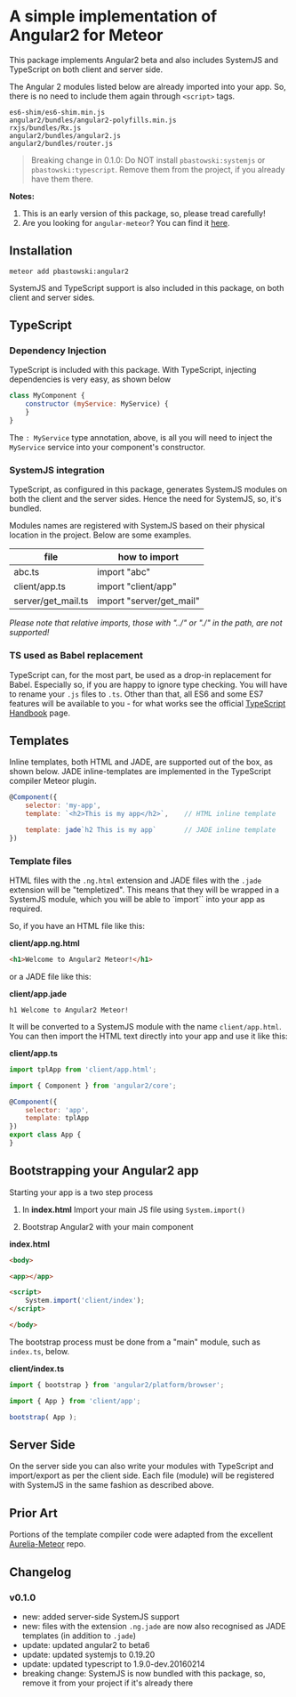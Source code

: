 # A simple implementation of Angular2 for Meteor

This package implements Angular2 beta and also includes SystemJS and TypeScript on both client and server side.

The Angular 2 modules listed below are already imported into your app. So, there is no need to include them again through `<script>` tags.

    es6-shim/es6-shim.min.js
    angular2/bundles/angular2-polyfills.min.js
    rxjs/bundles/Rx.js
    angular2/bundles/angular2.js
    angular2/bundles/router.js

> Breaking change in 0.1.0: Do NOT install `pbastowski:systemjs` or `pbastowski:typescript`. Remove them from the project, if you already have them there.

**Notes:**

1. This is an early version of this package, so, please tread carefully!
2. Are you looking for `angular-meteor`? You can find it [here](https://github.com/Urigo/angular-meteor).


## Installation

    meteor add pbastowski:angular2

SystemJS and TypeScript support is also included in this package, on both client and server sides.

## TypeScript

### Dependency Injection
TypeScript is included with this package. With TypeScript, injecting dependencies is very easy, as shown below

```javascript
class MyComponent {
    constructor (myService: MyService) {
    }
}
```

The `: MyService` type annotation, above, is all you will need to inject the `MyService` service into your component's constructor.

### SystemJS integration

TypeScript, as configured in this package, generates SystemJS modules on both the client and the server sides. Hence the need for SystemJS, so, it's bundled.

Modules names are registered with SystemJS based on their physical location in the project. Below are some examples.

 file | how to import
 -----| -------------
 abc.ts| import "abc"
 client/app.ts| import "client/app"
 server/get_mail.ts| import "server/get_mail"

 *Please note that relative imports, those with "../" or "./" in the path, are not supported!*


### TS used as Babel replacement

TypeScript can, for the most part, be used as a drop-in replacement for Babel. Especially so, if you are happy to ignore type checking. You will have to rename your `.js` files to `.ts`. Other than that, all ES6 and some ES7 features will be available to you - for what works see the official [TypeScript Handbook](http://www.typescriptlang.org/Handbook) page.


## Templates

Inline templates, both HTML and JADE, are supported out of the box, as shown below. JADE inline-templates are implemented in the TypeScript compiler Meteor plugin.

```javascript
@Component({
    selector: 'my-app',
    template: `<h2>This is my app</h2>`,    // HTML inline template

    template: jade`h2 This is my app`       // JADE inline template
})
```

### Template files

HTML files with the `.ng.html` extension and JADE files with the `.jade` extension will be "templetized". This means that they will be wrapped in a SystemJS module, which you will be able to `import`` into your app as required.

So, if you have an HTML file like this:

**client/app.ng.html**

```html
<h1>Welcome to Angular2 Meteor!</h1>
```

or a JADE file like this:

**client/app.jade**

```jade
h1 Welcome to Angular2 Meteor!
```

It will be converted to a SystemJS module with the name `client/app.html`. You can then import the HTML text directly into your app and use it like this:

**client/app.ts**

```javascript
import tplApp from 'client/app.html';

import { Component } from 'angular2/core';

@Component({
    selector: 'app',
    template: tplApp
})
export class App {
}
```

## Bootstrapping your Angular2 app

Starting your app is a two step process

1. In **index.html** Import your main JS file using `System.import()`

2. Bootstrap Angular2 with your main component

**index.html**

```html
<body>

<app></app>

<script>
    System.import('client/index');
</script>

</body>
```

The bootstrap process must be done from a "main" module, such as `index.ts`, below.

**client/index.ts**

```javascript
import { bootstrap } from 'angular2/platform/browser';

import { App } from 'client/app';

bootstrap( App );
```

## Server Side

On the server side you can also write your modules with TypeScript and import/export as per the client side. Each file (module) will be registered with SystemJS in the same fashion as described above.

## Prior Art

Portions of the template compiler code were adapted from the excellent [Aurelia-Meteor](https://github.com/ahmedshuhel/aurelia-meteor/blob/master/plugin/template-handler.js) repo.

## Changelog

### v0.1.0

- new: added server-side SystemJS support
- new: files with the extension `.ng.jade` are now also recognised as JADE templates (in addition to `.jade`)
- update: updated angular2 to beta6
- update: updated systemjs to 0.19.20
- update: updated typescript to 1.9.0-dev.20160214
- breaking change: SystemJS is now bundled with this package, so, remove it from your project if it's already there

